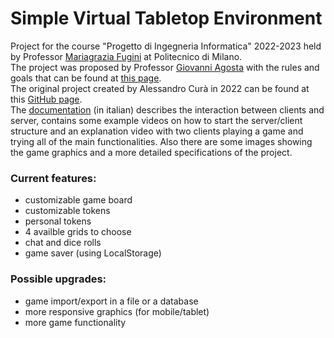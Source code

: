 # Simple Virtual Tabletop Environment
Project for the course "Progetto di Ingegneria Informatica" 2022-2023 held by Professor <a href="https://fugini.faculty.polimi.it/" target="_blank">Mariagrazia Fugini</a> at Politecnico di Milano.<br>
The project was proposed by Professor <a href="https://agosta.faculty.polimi.it/doku.html" target="_blank">Giovanni Agosta</a> with the rules and goals that can be found at <a href="https://pii.dei.polimi.it/1822-2/" target="_blank">this page</a>.<br>
The original project created by Alessandro Curà in 2022 can be found at this <a href="https://github.com/AlessandroCura/ProgettoIngInfo2022" target="_blank">GitHub page</a>.<br>
The [documentation](Documentation.pdf) (in italian) describes the interaction between clients and server, contains some example videos on how to start the server/client structure and an explanation video with two clients playing a game and trying all of the main functionalities. Also there are some images showing the game graphics and a more detailed specifications of the project.
<h3>Current features:</h3>
<ul>
  <li>customizable game board</li>
  <li>customizable tokens</li>
  <li>personal tokens</li>
  <li>4 availble grids to choose</li>
  <li>chat and dice rolls</li>
  <li>game saver (using LocalStorage)</li>
</ul>
<h3>Possible upgrades:</h3>
<ul>
  <li>game import/export in a file or a database</li>
  <li>more responsive graphics (for mobile/tablet)</li>
  <li>more game functionality</li>
</ul>
